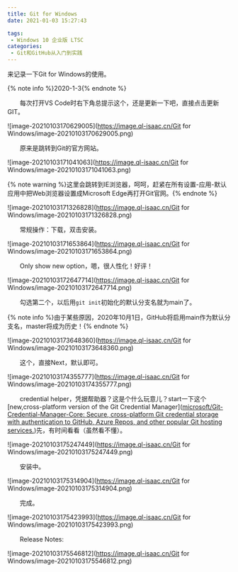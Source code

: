 ```yaml
---
title: Git for Windows
date: 2021-01-03 15:27:43

tags:
 - Windows 10 企业版 LTSC
categories: 
 - Git和GitHub从入门到实践
---
```


来记录一下Git for Windows的使用。

<!--more-->

{% note info %}2020-1-3{% endnote %}

　　每次打开VS Code时右下角总提示这个，还是更新一下吧，直接点击更新GIT。

![image-20210103170629005](https://image.ql-isaac.cn/Git for Windows/image-20210103170629005.png)

　　原来是跳转到Git的官方网站。

![image-20210103171041063](https://image.ql-isaac.cn/Git for Windows/image-20210103171041063.png)

{% note warning %}这里会跳转到IE浏览器，呵呵，赶紧在所有设置-应用-默认应用中把Web浏览器设置成Microsoft Edge再打开Git官网。{% endnote %}

![image-20210103171326828](https://image.ql-isaac.cn/Git for Windows/image-20210103171326828.png)

　　常规操作：下载，双击安装。

![image-20210103171653864](https://image.ql-isaac.cn/Git for Windows/image-20210103171653864.png)

　　Only show new option，嗯，很人性化！好评！

![image-20210103172647714](https://image.ql-isaac.cn/Git for Windows/image-20210103172647714.png)

　　勾选第二个，以后用`git init`初始化的默认分支名就为main了。

{% note info %}由于某些原因，2020年10月1日，GitHub将启用main作为默认分支名，master将成为历史！{% endnote %}

![image-20210103173648360](https://image.ql-isaac.cn/Git for Windows/image-20210103173648360.png)

　　这个，直接Next，默认即可。

![image-20210103174355777](https://image.ql-isaac.cn/Git for Windows/image-20210103174355777.png)

　　credential helper，凭据帮助器？这是个什么玩意儿？start一下这个[new,cross-platform version of the Git Credential Manager]([microsoft/Git-Credential-Manager-Core: Secure, cross-platform Git credential storage with authentication to GitHub, Azure Repos, and other popular Git hosting services.](https://github.com/microsoft/Git-Credential-Manager-Core))先，有时间看看（虽然看不懂）。

![image-20210103175247449](https://image.ql-isaac.cn/Git for Windows/image-20210103175247449.png)

　　安装中。

![image-20210103175314904](https://image.ql-isaac.cn/Git for Windows/image-20210103175314904.png)

　　完成。

![image-20210103175423993](https://image.ql-isaac.cn/Git for Windows/image-20210103175423993.png)

　　Release Notes:

![image-20210103175546812](https://image.ql-isaac.cn/Git for Windows/image-20210103175546812.png)